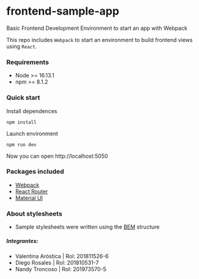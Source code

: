 # frontend-sample-app
Basic Frontend Development Environment to start an app with Webpack

This repo includes `Webpack` to start an environment to build frontend views using `React`.

### Requirements
- Node >= 16.13.1
- npm >= 8.1.2

### Quick start

Install dependences

```
npm install
```

Launch environment

```
npm run dev
```

Now you can open http://localhost:5050

### Packages included
- [Webpack](https://webpack.js.org/)
- [React Router](https://reactrouter.com/en/main)
- [Material UI](https://mui.com/material-ui/getting-started/usage/)

### About stylesheets
- Sample stylesheets were written using the [BEM](https://getbem.com/) structure

##### Integrantes:

- Valentina Aróstica  |   Rol: 201811526-6
- Diego Rosales       |   Rol: 201810531-7
- Nandy Troncoso      |   Rol: 201973570-5